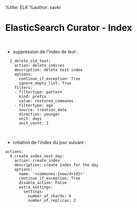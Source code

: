 %title: ELK
%author: xavki


# ElasticSearch Curator - Index


<br>


* suppression de l'index de test :

```
  2_delete_old_test:
    action: delete_indices
    description: delete test index
    options:
      continue_if_exception: True
      ignore_empty_list: True
    filters:
    - filtertype: pattern
      kind: prefix
      value: restored_communes
    - filtertype: age
      source: creation_date
      direction: younger
      unit: days
      unit_count: 2
```


<br>


* création de l'index du jour suivant :

```
actions:
  4_create_index_next_day:
    action: create_index
    description: create index for the day
    options:
      name: '<communes-{now/d+1d}>'
      continue_if_exception: True
      disable_action: False
      extra_settings:
        settings:
          number_of_shards: 6
          number_of_replicas: 2
```
